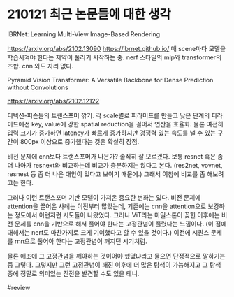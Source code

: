# 210121 최근 논문들에 대한 생각

IBRNet: Learning Multi-View Image-Based Rendering

https://arxiv.org/abs/2102.13090 https://ibrnet.github.io/ 매 scene마다 모델을 학습시켜야 한다는 제약이 풀리기 시작하는 중. nerf 스타일의 mlp와 transformer의 조합. cnn 와도 자리 없다.

Pyramid Vision Transformer: A Versatile Backbone for Dense Prediction without Convolutions

https://arxiv.org/abs/2102.12122

디텍션-퍼슨들의 트랜스포머 깎기. 각 scale별로 피라미드를 만들고 낮은 단계의 피라미드에선 key, value에 강한 spatial reduction을 걸어서 연산을 효율화. 물론 여전히 입력 크기가 증가하면 latency가 빠르게 증가하지만 경쟁력 있는 속도를 낼 수 있는 구간이 800px 이상으로 증가했다는 것은 확실히 장점.

비전 문제에 cnn보다 트랜스포머가 나은가? 솔직히 잘 모르겠다. 보통 resnet 혹은 좀 더 나아가 resnext와 비교하는데 비교가 충분하지는 않다고 본다. (res2net, vovnet, resnest 등 좀 더 나은 대안이 있다고 보이기 때문에.) 그래서 이참에 비교를 좀 해보려고는 한다.

그러나 이런 트랜스포머 기반 모델이 가져온 중요한 변화는 있다. 비전 문제에 attention을 끌어온 사례는 이전부터 많았는데, 기존에는 cnn을 attention으로 보강하는 정도에서 이런저런 시도들이 나왔었다. 그러나 ViT라는 마일스톤이 꽂힌 이후에는 비전 문제를 cnn을 기반으로 해서 풀어야 한다는 고정관념이 풀렸다는 느낌이다. (이 점에 대해서는 nerf도 마찬가지로 크게 기여했다고 할 수 있을 것이다.) 이전에 시퀀스 문제를 rnn으로 풀어야 한다는 고정관념이 깨지던 시기처럼.

물론 애초에 그 고정관념을 깨야하는 것이어야 했었냐라고 물으면 단정적으로 말하기는 좀 그렇다. 그렇지만 그런 고정관념이 깨진 이후에 더 많은 탐색이 가능해지고 그 탐색 중에 정말로 의미있는 진전을 발견할 수도 있을 테니.



#review